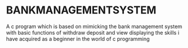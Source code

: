# BANKMANAGEMENTSYSTEM
A c program which is based on mimicking the bank management system with basic functions of withdraw deposit and view displaying the skills i have acquired as a beginner in the world of c programming
